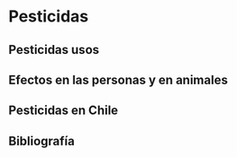 # Pesticidas
## Pesticidas usos
## Efectos en las personas y en animales
## Pesticidas en Chile
## Bibliografía


